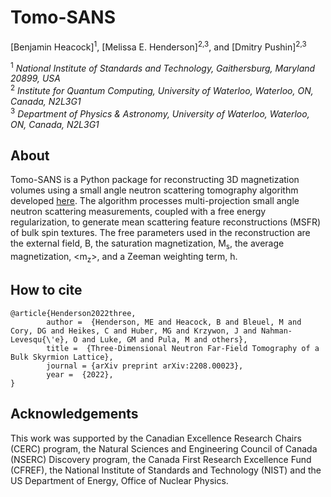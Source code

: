 # Tomo-SANS

[Benjamin Heacock]<sup>1</sup>, [Melissa E. Henderson]<sup>2,3</sup>, and [Dmitry Pushin]<sup>2,3</sup> 

<sup>1</sup> *National Institute of Standards and Technology, Gaithersburg, Maryland 20899, USA*   
<sup>2</sup> *Institute for Quantum Computing, University of Waterloo, Waterloo, ON, Canada, N2L3G1*  
<sup>3</sup> *Department of Physics & Astronomy, University of Waterloo,
  Waterloo, ON, Canada, N2L3G1*  
 



## About

Tomo-SANS is a Python package for reconstructing 3D magnetization volumes using a small angle neutron scattering tomography algorithm developed [here](https://arxiv.org/pdf/2208.00023.pdf). The algorithm processes multi-projection small angle neutron scattering measurements, coupled with a free energy regularization, to generate mean scattering feature reconstructions (MSFR) of bulk spin textures. The free parameters used in the reconstruction are the external field, B, the saturation magnetization, M<sub>s</sub>, the average magnetization, <m<sub>z</sub>>, and a Zeeman weighting term, h. 

## How to cite

	@article{Henderson2022three,
            author =  {Henderson, ME and Heacock, B and Bleuel, M and Cory, DG and Heikes, C and Huber, MG and Krzywon, J and Nahman-Levesqu{\'e}, O and Luke, GM and Pula, M and others},
            title =  {Three-Dimensional Neutron Far-Field Tomography of a Bulk Skyrmion Lattice},
            journal = {arXiv preprint arXiv:2208.00023},
            year =  {2022},
	}

 ## Acknowledgements
This work was supported by the Canadian Excellence Research Chairs (CERC) program, the Natural Sciences and Engineering Council of Canada (NSERC) Discovery program, the Canada First Research Excellence Fund (CFREF), the National Institute of Standards and Technology (NIST) and the US Department of Energy, Office of Nuclear Physics.


